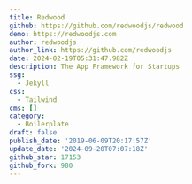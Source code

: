 ```yaml
---
title: Redwood
github: https://github.com/redwoodjs/redwood
demo: https://redwoodjs.com
author: redwoodjs
author_link: https://github.com/redwoodjs
date: 2024-02-19T05:31:47.982Z
description: The App Framework for Startups
ssg:
  - Jekyll
css:
  - Tailwind
cms: []
category:
  - Boilerplate
draft: false
publish_date: '2019-06-09T20:17:57Z'
update_date: '2024-09-20T07:07:18Z'
github_star: 17153
github_fork: 980
---
```

